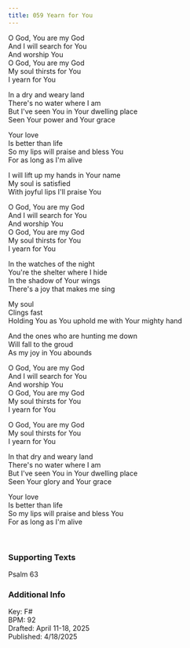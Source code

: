 ```yaml
---
title: 059 Yearn for You
---
```


O God, You are my God \
And I will search for You \
And worship You \
O God, You are my God \
My soul thirsts for You \
I yearn for You

In a dry and weary land \
There's no water where I am \
But I've seen You in Your dwelling place \
Seen Your power and Your grace

Your love \
Is better than life \
So my lips will praise and bless You \
For as long as I'm alive

I will lift up my hands in Your name \
My soul is satisfied \
With joyful lips I'll praise You

O God, You are my God \
And I will search for You \
And worship You \
O God, You are my God \
My soul thirsts for You \
I yearn for You

In the watches of the night \
You're the shelter where I hide \
In the shadow of Your wings \
There's a joy that makes me sing 

My soul \
Clings fast \
Holding You as You uphold me with Your mighty hand 

And the ones who are hunting me down \
Will fall to the groud \
As my joy in You abounds

O God, You are my God \
And I will search for You \
And worship You \
O God, You are my God \
My soul thirsts for You \
I yearn for You

O God, You are my God \
My soul thirsts for You \
I yearn for You

In that dry and weary land \
There's no water where I am \
But I've seen You in Your dwelling place \
Seen Your glory and Your grace

Your love \
Is better than life \
So my lips will praise and bless You \
For as long as I'm alive 


<br /> 

### Supporting Texts ###

Psalm 63 


### Additional Info

Key: F# \
BPM: 92 \
Drafted: April 11-18, 2025 \
Published: 4/18/2025
